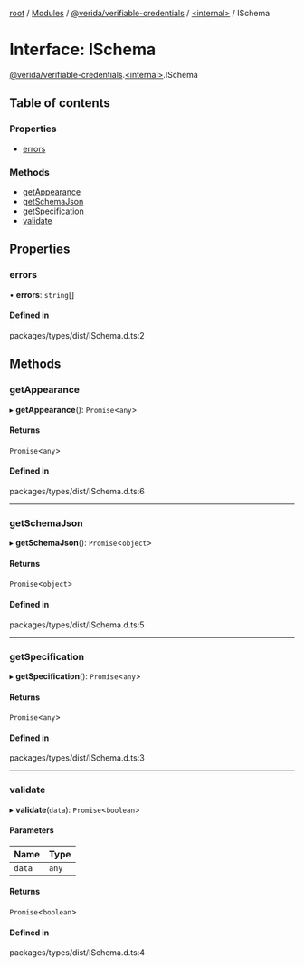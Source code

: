 [root](../README.md) / [Modules](../modules.md) / [@verida/verifiable-credentials](../modules/verida_verifiable_credentials.md) / [<internal\>](../modules/verida_verifiable_credentials._internal_.md) / ISchema

# Interface: ISchema

[@verida/verifiable-credentials](../modules/verida_verifiable_credentials.md).[<internal\>](../modules/verida_verifiable_credentials._internal_.md).ISchema

## Table of contents

### Properties

- [errors](verida_verifiable_credentials._internal_.ISchema.md#errors)

### Methods

- [getAppearance](verida_verifiable_credentials._internal_.ISchema.md#getappearance)
- [getSchemaJson](verida_verifiable_credentials._internal_.ISchema.md#getschemajson)
- [getSpecification](verida_verifiable_credentials._internal_.ISchema.md#getspecification)
- [validate](verida_verifiable_credentials._internal_.ISchema.md#validate)

## Properties

### errors

• **errors**: `string`[]

#### Defined in

packages/types/dist/ISchema.d.ts:2

## Methods

### getAppearance

▸ **getAppearance**(): `Promise`<`any`\>

#### Returns

`Promise`<`any`\>

#### Defined in

packages/types/dist/ISchema.d.ts:6

___

### getSchemaJson

▸ **getSchemaJson**(): `Promise`<`object`\>

#### Returns

`Promise`<`object`\>

#### Defined in

packages/types/dist/ISchema.d.ts:5

___

### getSpecification

▸ **getSpecification**(): `Promise`<`any`\>

#### Returns

`Promise`<`any`\>

#### Defined in

packages/types/dist/ISchema.d.ts:3

___

### validate

▸ **validate**(`data`): `Promise`<`boolean`\>

#### Parameters

| Name | Type |
| :------ | :------ |
| `data` | `any` |

#### Returns

`Promise`<`boolean`\>

#### Defined in

packages/types/dist/ISchema.d.ts:4
